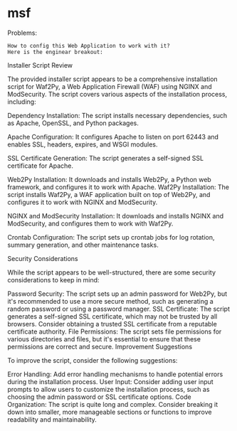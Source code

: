 # msf
Problems:
```
How to config this Web Application to work with it?
Here is the enginear breakout:
```
Installer Script Review

The provided installer script appears to be a comprehensive installation script for Waf2Py, a Web Application Firewall (WAF) using NGINX and ModSecurity. The script covers various aspects of the installation process, including:

Dependency Installation: The script installs necessary dependencies, such as Apache, OpenSSL, and Python packages.

Apache Configuration: It configures Apache to listen on port 62443 and enables SSL, headers, expires, and WSGI modules.

SSL Certificate Generation: The script generates a self-signed SSL certificate for Apache.

Web2Py Installation: It downloads and installs Web2Py, a Python web framework, and configures it to work with Apache.
Waf2Py Installation: The script installs Waf2Py, a WAF application built on top of Web2Py, and configures it to work with NGINX and ModSecurity.

NGINX and ModSecurity Installation: It downloads and installs NGINX and ModSecurity, and configures them to work with Waf2Py.

Crontab Configuration: The script sets up crontab jobs for log rotation, summary generation, and other maintenance tasks.

Security Considerations

While the script appears to be well-structured, there are some security considerations to keep in mind:

Password Security: The script sets up an admin password for Web2Py, but it's recommended to use a more secure method, such as generating a random password or using a password manager.
SSL Certificate: The script generates a self-signed SSL certificate, which may not be trusted by all browsers. Consider obtaining a trusted SSL certificate from a reputable certificate authority.
File Permissions: The script sets file permissions for various directories and files, but it's essential to ensure that these permissions are correct and secure.
Improvement Suggestions

To improve the script, consider the following suggestions:

Error Handling: Add error handling mechanisms to handle potential errors during the installation process.
User Input: Consider adding user input prompts to allow users to customize the installation process, such as choosing the admin password or SSL certificate options.
Code Organization: The script is quite long and complex. Consider breaking it down into smaller, more manageable sections or functions to improve readability and maintainability.
```